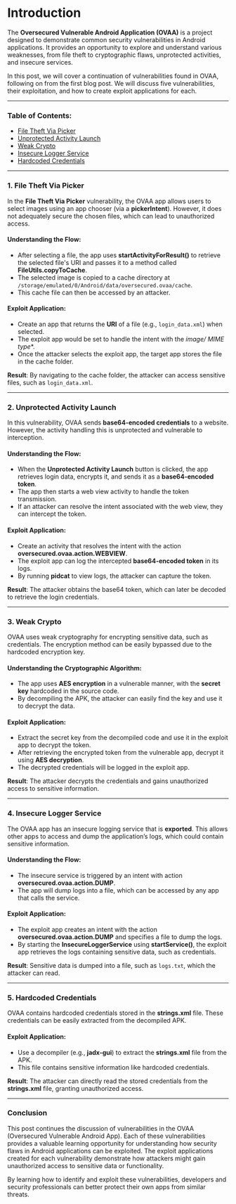 # Introduction

The **Oversecured Vulnerable Android Application (OVAA)** is a project designed to demonstrate common security vulnerabilities in Android applications. It provides an opportunity to explore and understand various weaknesses, from file theft to cryptographic flaws, unprotected activities, and insecure services.

In this post, we will cover a continuation of vulnerabilities found in OVAA, following on from the first blog post. We will discuss five vulnerabilities, their exploitation, and how to create exploit applications for each.

---

### Table of Contents:

- [File Theft Via Picker](#1-file-theft-via-picker)
- [Unprotected Activity Launch](#2-unprotected-activity-launch)
- [Weak Crypto](#3-weak-crypto)
- [Insecure Logger Service](#4-insecure-logger-service)
- [Hardcoded Credentials](#5-hardcoded-credentials)

---

### 1. File Theft Via Picker

In the **File Theft Via Picker** vulnerability, the OVAA app allows users to select images using an app chooser (via a **pickerIntent**). However, it does not adequately secure the chosen files, which can lead to unauthorized access.

#### Understanding the Flow:

- After selecting a file, the app uses **startActivityForResult()** to retrieve the selected file's URI and passes it to a method called **FileUtils.copyToCache**.
- The selected image is copied to a cache directory at `/storage/emulated/0/Android/data/oversecured.ovaa/cache`.
- This cache file can then be accessed by an attacker.

#### Exploit Application:

- Create an app that returns the **URI** of a file (e.g., `login_data.xml`) when selected.
- The exploit app would be set to handle the intent with the **image/* MIME type**.
- Once the attacker selects the exploit app, the target app stores the file in the cache folder.

**Result**: By navigating to the cache folder, the attacker can access sensitive files, such as `login_data.xml`.

---

### 2. Unprotected Activity Launch

In this vulnerability, OVAA sends **base64-encoded credentials** to a website. However, the activity handling this is unprotected and vulnerable to interception.

#### Understanding the Flow:

- When the **Unprotected Activity Launch** button is clicked, the app retrieves login data, encrypts it, and sends it as a **base64-encoded token**.
- The app then starts a web view activity to handle the token transmission.
- If an attacker can resolve the intent associated with the web view, they can intercept the token.

#### Exploit Application:

- Create an activity that resolves the intent with the action **oversecured.ovaa.action.WEBVIEW**.
- The exploit app can log the intercepted **base64-encoded token** in its logs.
- By running **pidcat** to view logs, the attacker can capture the token.

**Result**: The attacker obtains the base64 token, which can later be decoded to retrieve the login credentials.

---

### 3. Weak Crypto

OVAA uses weak cryptography for encrypting sensitive data, such as credentials. The encryption method can be easily bypassed due to the hardcoded encryption key.

#### Understanding the Cryptographic Algorithm:

- The app uses **AES encryption** in a vulnerable manner, with the **secret key** hardcoded in the source code.
- By decompiling the APK, the attacker can easily find the key and use it to decrypt the data.

#### Exploit Application:

- Extract the secret key from the decompiled code and use it in the exploit app to decrypt the token.
- After retrieving the encrypted token from the vulnerable app, decrypt it using **AES decryption**.
- The decrypted credentials will be logged in the exploit app.

**Result**: The attacker decrypts the credentials and gains unauthorized access to sensitive information.

---

### 4. Insecure Logger Service

The OVAA app has an insecure logging service that is **exported**. This allows other apps to access and dump the application’s logs, which could contain sensitive information.

#### Understanding the Flow:

- The insecure service is triggered by an intent with action **oversecured.ovaa.action.DUMP**.
- The app will dump logs into a file, which can be accessed by any app that calls the service.

#### Exploit Application:

- The exploit app creates an intent with the action **oversecured.ovaa.action.DUMP** and specifies a file to dump the logs.
- By starting the **InsecureLoggerService** using **startService()**, the exploit app retrieves the logs containing sensitive data, such as credentials.

**Result**: Sensitive data is dumped into a file, such as `logs.txt`, which the attacker can read.

---

### 5. Hardcoded Credentials

OVAA contains hardcoded credentials stored in the **strings.xml** file. These credentials can be easily extracted from the decompiled APK.

#### Exploit Application:

- Use a decompiler (e.g., **jadx-gui**) to extract the **strings.xml** file from the APK.
- This file contains sensitive information like hardcoded credentials.

**Result**: The attacker can directly read the stored credentials from the **strings.xml** file, granting unauthorized access.

---

### Conclusion

This post continues the discussion of vulnerabilities in the OVAA (Oversecured Vulnerable Android App). Each of these vulnerabilities provides a valuable learning opportunity for understanding how security flaws in Android applications can be exploited. The exploit applications created for each vulnerability demonstrate how attackers might gain unauthorized access to sensitive data or functionality.

By learning how to identify and exploit these vulnerabilities, developers and security professionals can better protect their own apps from similar threats.
